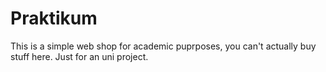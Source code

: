 # Praktikum

This is a simple web shop for academic puprposes, you can't actually buy stuff here. Just for an uni project.
